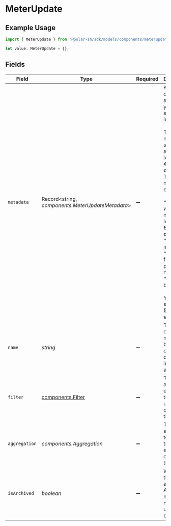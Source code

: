 # MeterUpdate

## Example Usage

```typescript
import { MeterUpdate } from "@polar-sh/sdk/models/components/meterupdate.js";

let value: MeterUpdate = {};
```

## Fields

| Field                                                                                                                                                                                                                                                                                                                  | Type                                                                                                                                                                                                                                                                                                                   | Required                                                                                                                                                                                                                                                                                                               | Description                                                                                                                                                                                                                                                                                                            |
| ---------------------------------------------------------------------------------------------------------------------------------------------------------------------------------------------------------------------------------------------------------------------------------------------------------------------- | ---------------------------------------------------------------------------------------------------------------------------------------------------------------------------------------------------------------------------------------------------------------------------------------------------------------------- | ---------------------------------------------------------------------------------------------------------------------------------------------------------------------------------------------------------------------------------------------------------------------------------------------------------------------- | ---------------------------------------------------------------------------------------------------------------------------------------------------------------------------------------------------------------------------------------------------------------------------------------------------------------------- |
| `metadata`                                                                                                                                                                                                                                                                                                             | Record<string, *components.MeterUpdateMetadata*>                                                                                                                                                                                                                                                                       | :heavy_minus_sign:                                                                                                                                                                                                                                                                                                     | Key-value object allowing you to store additional information.<br/><br/>The key must be a string with a maximum length of **40 characters**.<br/>The value must be either:<br/><br/>* A string with a maximum length of **500 characters**<br/>* An integer<br/>* A floating-point number<br/>* A boolean<br/><br/>You can store up to **50 key-value pairs**. |
| `name`                                                                                                                                                                                                                                                                                                                 | *string*                                                                                                                                                                                                                                                                                                               | :heavy_minus_sign:                                                                                                                                                                                                                                                                                                     | The name of the meter. Will be shown on customer's invoices and usage.                                                                                                                                                                                                                                                 |
| `filter`                                                                                                                                                                                                                                                                                                               | [components.Filter](../../models/components/filter.md)                                                                                                                                                                                                                                                                 | :heavy_minus_sign:                                                                                                                                                                                                                                                                                                     | The filter to apply on events that'll be used to calculate the meter.                                                                                                                                                                                                                                                  |
| `aggregation`                                                                                                                                                                                                                                                                                                          | *components.Aggregation*                                                                                                                                                                                                                                                                                               | :heavy_minus_sign:                                                                                                                                                                                                                                                                                                     | The aggregation to apply on the filtered events to calculate the meter.                                                                                                                                                                                                                                                |
| `isArchived`                                                                                                                                                                                                                                                                                                           | *boolean*                                                                                                                                                                                                                                                                                                              | :heavy_minus_sign:                                                                                                                                                                                                                                                                                                     | Whether the meter is archived. Archived meters are no longer used for billing.                                                                                                                                                                                                                                         |